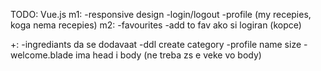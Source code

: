 TODO:
Vue.js
m1:
-responsive design
-login/logout
-profile (my recepies, koga nema recepies)
m2:
-favourites
-add to fav ako si logiran (kopce)


+:
-ingrediants da se dodavaat
-ddl create category
-profile name size
-welcome.blade ima head i body (ne treba zs e veke vo body)
